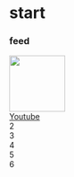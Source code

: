 
# start

### feed
<div class="flex">
  <div class="tile"><a href="http://www.youtube.com"><img src="https://www.seeklogo.net/wp-content/uploads/2016/06/YouTube-icon-400x400.png" width="100"><br>Youtube</a></div>
  <div class="tile">2</div>
  <div class="tile">3</div>
  <div class="tile">4</div>
  <div class="tile">5</div>
  <div class="tile">6</div>
</div>
 
